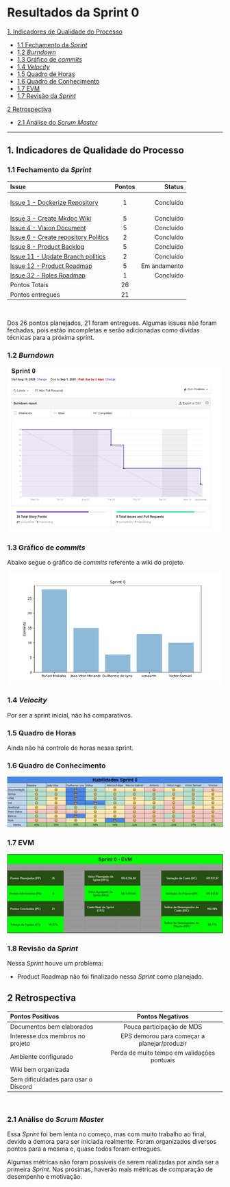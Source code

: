 # Resultados da Sprint 0

[1. Indicadores de Qualidade do Processo](#1-indicadores-de-qualidade-do-processo)
  - [1.1 Fechamento da _Sprint_](#11-fechamento-da-sprint)
  - [1.2 _Burndown_](#12-burndown)
  - [1.3 Gráfico de _commits_](#13-gráfico-de-commits)
  - [1.4 _Velocity_](#14-velocity)
  - [1.5 Quadro de Horas](#15-quadro-de-horas)
  - [1.6 Quadro de Conhecimento](#16-quadro-de-conhecimento)
  - [1.7 EVM](#17-EVM)
  - [1.7 Revisão da _Sprint_](#18-revisão-da-sprint)
  
[2 Retrospectiva](#2-retrospectiva)
  - [2.1 Análise do _Scrum Master_](#21-análise-do-scrum-master) 

------

## 1. Indicadores de Qualidade do Processo

### 1.1 Fechamento da _Sprint_
| Issue       | Pontos     | Status     |
| :------------- | :----------: | -----------: |
| [Issue 1 - Dockerize Repository](https://github.com/fga-eps-mds/2020.1-Grupo2-wiki/issues/1) | 1 | <p style="backgroundColor:green">Concluído<p> |
[Issue 3 - Create Mkdoc Wiki](https://github.com/fga-eps-mds/2020.1-Grupo2-wiki/issues/3) | 5 | Concluído 
[Issue 4 - Vision Document](https://github.com/fga-eps-mds/2020.1-Grupo2-wiki/issues/4) | 5 | Concluído |
[Issue 6 - Create repository Politics](https://github.com/fga-eps-mds/2020.1-Grupo2-wiki/issues/6) | 2 | Concluído |
[Issue 8 - Product Backlog](https://github.com/fga-eps-mds/2020.1-Grupo2-wiki/issues/8) | 5 | Concluído |
[Issue 11 - Update Branch politics](https://github.com/fga-eps-mds/2020.1-Grupo2-wiki/issues/11) | 2 | Concluído |
[Issue 12 - Product Roadmap](https://github.com/fga-eps-mds/2020.1-Grupo2-wiki/issues/12) | 5 | Em andamento |
[Issue 32 - Roles Roadmap](https://github.com/fga-eps-mds/2020.1-Grupo2-wiki/issues/12) | 1 | Concluído |
| Pontos Totais | 26 | |
| Pontos entregues | 21 |  |

<br/>

Dos 26 pontos planejados, 21 foram entregues. Algumas issues não foram fechadas, pois estão incompletas e serão adicionadas como dívidas técnicas para a próxima sprint.

### 1.2 _Burndown_

![](img/burndown.png)

### 1.3 Gráfico de _commits_

Abaixo segue o gráfico de _commits_ referente a wiki do projeto.

![](img/commits.png)

### 1.4 _Velocity_

Por ser a sprint inicial, não há comparativos.

### 1.5 Quadro de Horas

Ainda não há controle de horas nessa sprint.

### 1.6 Quadro de Conhecimento

![](img/quadroConhecimento.jpg)

### 1.7 EVM

![](img/evm.jpg)

### 1.8 Revisão da _Sprint_

Nessa _Sprint_ houve um problema:

* Product Roadmap não foi finalizado nessa _Sprint_ como planejado.

## 2 Retrospectiva

| Pontos Positivos | Pontos Negativos |
| :------------- | :----------: |
|  Documentos bem elaborados | Pouca participação de MDS |
| Interesse dos membros no projeto | EPS demorou para começar a planejar/produzir |
| Ambiente configurado | Perda de muito tempo em validações pontuais |
| Wiki bem organizada |  |
| Sem dificuldades para usar o Discord |  |

<br>

### 2.1 Análise do _Scrum Master_

Essa _Sprint_ foi bem lenta no começo, mas com muito trabalho ao final, devido a demora para ser iniciada realmente. Foram organizados diversos pontos para a mesma e, quase todos foram entregues.

Algumas métricas não foram possíveis de serem realizadas por ainda ser a primeira _Sprint_. Nas prósimas, haverão mais métricas de comparação de desempenho e motivação.